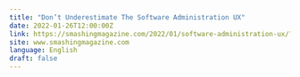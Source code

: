 ```yaml
---
title: "Don’t Underestimate The Software Administration UX"
date: 2022-01-26T12:00:00Z
link: https://smashingmagazine.com/2022/01/software-administration-ux/?utm_medium=RSS&utm_source=news.12bit.vn
site: www.smashingmagazine.com
language: English
draft: false
---
```

